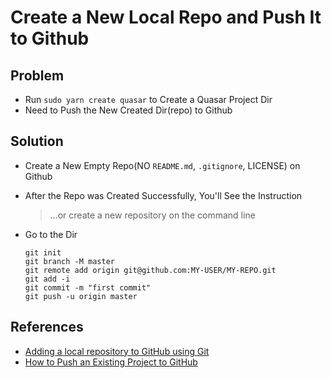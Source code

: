 # Create a New Local Repo and Push It to Github

## Problem
* Run `sudo yarn create quasar` to Create a Quasar Project Dir
* Need to Push the New Created Dir(repo) to Github

## Solution
* Create a New Empty Repo(NO `README.md`, `.gitignore`, LICENSE) on Github
* After the Repo was Created Successfully, You'll See the Instruction

  > …or create a new repository on the command line

* Go to the Dir

  ```
  git init
  git branch -M master
  git remote add origin git@github.com:MY-USER/MY-REPO.git
  git add -i
  git commit -m "first commit"
  git push -u origin master
  ```

## References
* [Adding a local repository to GitHub using Git](https://docs.github.com/en/migrations/importing-source-code/using-the-command-line-to-import-source-code/adding-locally-hosted-code-to-github#adding-a-local-repository-to-github-using-git)
* [How to Push an Existing Project to GitHub](https://www.digitalocean.com/community/tutorials/how-to-push-an-existing-project-to-github)
